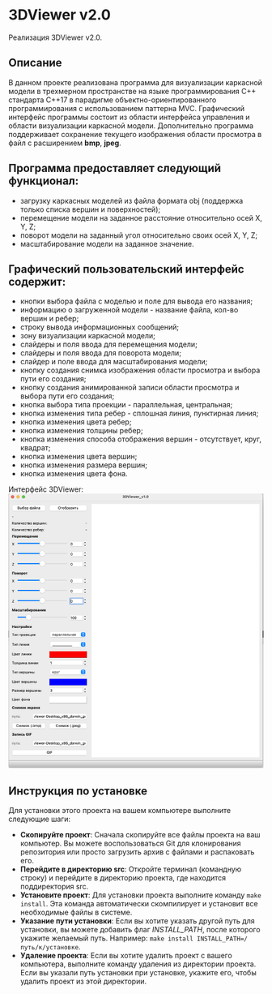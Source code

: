# 3DViewer v2.0

Реализация 3DViewer v2.0.

## Описание
В данном проекте реализована программа для визуализации каркасной модели в трехмерном пространстве на языке программирования С++ стандарта C++17 в парадигме объектно-ориентированного программирования с использованием паттерна MVC. Графический интерфейс программы состоит из области интерфейса управления и области визуализации каркасной модели. Дополнительно программа поддерживает сохранение текущего изображения области просмотра в файл с расширением **bmp**, **jpeg**.

## Программа предоставляет следующий функционал:
- загрузку каркасных моделей из файла формата obj (поддержка только списка вершин и поверхностей);
- перемещение модели на заданное расстояние относительно осей X, Y, Z;
- поворот модели на заданный угол относительно своих осей X, Y, Z;
- масштабирование модели на заданное значение.

## Графический пользовательский интерфейс содержит:
- кнопки выбора файла с моделью и поле для вывода его названия;
- информацию о загруженной модели - название файла, кол-во вершин и ребер;
- строку вывода информационных сообщений;
- зону визуализации каркасной модели;
- слайдеры и поля ввода для перемещения модели;
- слайдеры и поля ввода для поворота модели;
- слайдер и поле ввода для масштабирования модели;
- кнопку создания снимка изображения области просмотра и выбора пути его создания;
- кнопку создания анимированной записи области просмотра и выбора пути его создания;
- кнопка выбора типа проекции - параллельная, центральная;
- кнопка изменения типа ребер - сплошная линия, пунктирная линия;
- кнопка изменения цвета ребер;
- кнопка изменения толщины ребер;
- кнопка изменения способа отображения вершин - отсутствует, круг, квадрат;
- кнопка изменения цвета вершин;
- кнопка изменения размера вершин;
- кнопка изменения цвета фона.

Интерфейс 3DViewer:
![](static/view.png)


## Инструкция по установке
Для установки этого проекта на вашем компьютере выполните следующие шаги:
- **Скопируйте проект**: Сначала скопируйте все файлы проекта на ваш компьютер. Вы можете воспользоваться Git для клонирования репозитория или просто загрузить архив с файлами и распаковать его.
- **Перейдите в директорию src**: Откройте терминал (командную строку) и перейдите в директорию проекта, где находится поддиректория src.
- **Установите проект**: Для установки проекта выполните команду `make install`. Эта команда автоматически скомпилирует и установит все необходимые файлы в системе.
- **Указание пути установки**: Если вы хотите указать другой путь для установки, вы можете добавить флаг *INSTALL_PATH*, после которого укажите желаемый путь. Например: `make install INSTALL_PATH=/путь/к/установке`.
- **Удаление проекта**: Если вы хотите удалить проект с вашего компьютера, выполните команду удаления из директории проекта. Если вы указали путь установки при установке, укажите его, чтобы удалить проект из этой директории.
